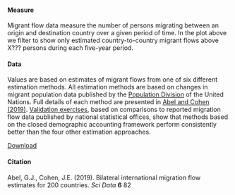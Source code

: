 #### Measure
Migrant flow data measure the number of persons migrating between an origin and destination country over a given period of time. In the plot above we filter to show only estimated country-to-country migrant flows above X??? persons during each five-year period.

#### Data
Values are based on estimates of migrant flows from one of six different estimation methods. All estimation methods are based on changes in migrant population data published by the [Population Division](https://www.un.org/development/desa/pd/content/international-migrant-stock) of the United Nations. Full details of each method are presented in [Abel and Cohen (2019)](https://www.nature.com/articles/s41597-019-0089-3). [Validation exercises](https://www.nature.com/articles/s41597-019-0089-3#Sec13), based on comparisons to reported migration flow data published by national statistical offices, show that methods based on the closed demographic accounting framework perform consistently better than the four other estimation approaches.

[Download](https://doi.org/10.6084/m9.figshare.7731233) 

#### Citation
Abel, G.J., Cohen, J.E. (2019). Bilateral international migration flow estimates for 200 countries. *Sci Data* **6** 82

